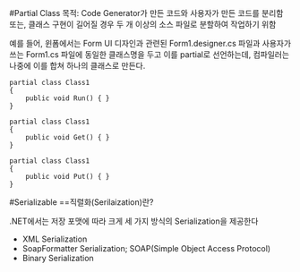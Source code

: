 #Partial Class
목적: Code Generator가 만든 코드와 사용자가 만든 코드를 분리함
또는, 클래스 구현이 길어질 경우 두 개 이상의 소스 파일로 분할하여 작업하기 위함

예를 들어, 윈폼에서는 Form UI 디자인과 관련된 Form1.designer.cs 파일과 사용자가 쓰는 Form1.cs 파일에 동일한 클래스명을 두고 이를 partial로 선언하는데, 컴파일러는 나중에 이를 합쳐 하나의 클래스로 만든다.

```
partial class Class1
{
    public void Run() { }
}

partial class Class1
{
    public void Get() { }
}

partial class Class1
{
    public void Put() { }
}
```

#Serializable
==직렬화(Serilaization)란?

.NET에서는 저장 포맷에 따라 크게 세 가지 방식의 Serialization을 제공한다
- XML Serialization
- SoapFormatter Serialization; SOAP(Simple Object Access Protocol)
- Binary Serialization










